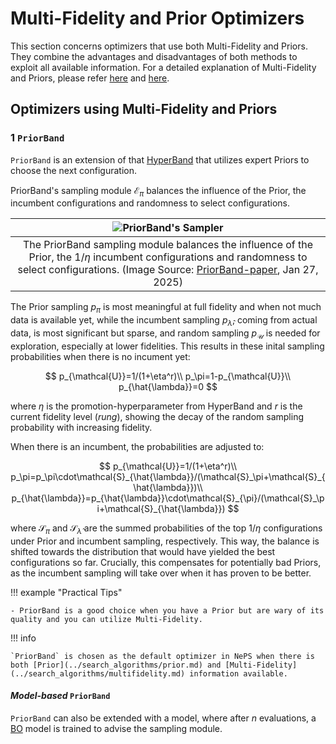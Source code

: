 # Multi-Fidelity and Prior Optimizers

This section concerns optimizers that use both Multi-Fidelity and Priors. They combine the advantages and disadvantages of both methods to exploit all available information.
For a detailed explanation of Multi-Fidelity and Priors, please refer [here](../../reference/search_algorithms/multifidelity.md) and [here](../../reference/search_algorithms/prior.md).

## Optimizers using Multi-Fidelity and Priors

### 1 `PriorBand`

`PriorBand` is an extension of that [HyperBand](../../reference/search_algorithms/multifidelity.md#2-hyperband) that utilizes expert Priors to choose the next configuration.

PriorBand's sampling module $\mathcal{E}_\pi$ balances the influence of the Prior, the incumbent configurations and randomness to select configurations.

|![PriorBand's Sampler](../../doc_images/optimizers/priorband_sampler.png)|
|:--:|
|The PriorBand sampling module balances the influence of the Prior, the $1/\eta$ incumbent configurations and randomness to select configurations. (Image Source: [PriorBand-paper](https://openreview.net/pdf?id=uoiwugtpCH), Jan 27, 2025)|

The Prior sampling $p_\pi$ is most meaningful at full fidelity and when not much data is available yet, while the incumbent sampling $p_{\hat{\lambda}}$, coming from actual data, is most significant but sparse, and random sampling $p_{\mathcal{U}}$ is needed for exploration, especially at lower fidelities. This results in these inital sampling probabilities when there is no incument yet:

$$
p_{\mathcal{U}}=1/(1+\eta^r)\\
p_\pi=1-p_{\mathcal{U}}\\
p_{\hat{\lambda}}=0
$$

where $\eta$ is the promotion-hyperparameter from HyperBand and $r$ is the current fidelity level (_rung_), showing the decay of the random sampling probability with increasing fidelity.

When there is an incumbent, the probabilities are adjusted to:

$$
p_{\mathcal{U}}=1/(1+\eta^r)\\
p_\pi=p_\pi\cdot\mathcal{S}_{\hat{\lambda}}/(\mathcal{S}_\pi+\mathcal{S}_{\hat{\lambda}})\\
p_{\hat{\lambda}}=p_{\hat{\lambda}}\cdot\mathcal{S}_{\pi}/(\mathcal{S}_\pi+\mathcal{S}_{\hat{\lambda}})
$$

where $\mathcal{S}_\pi$ and $\mathcal{S}_{\hat{\lambda}}$ are the summed probabilities of the top $1/\eta$ configurations under Prior and incumbent sampling, respectively. This way, the balance is shifted towards the distribution that would have yielded the best configurations so far. Crucially, this compensates for potentially bad Priors, as the incumbent sampling will take over when it has proven to be better.

!!! example "Practical Tips"

    - PriorBand is a good choice when you have a Prior but are wary of its quality and you can utilize Multi-Fidelity.

!!! info

    `PriorBand` is chosen as the default optimizer in NePS when there is both [Prior](../search_algorithms/prior.md) and [Multi-Fidelity](../search_algorithms/multifidelity.md) information available.

#### _Model-based_ `PriorBand`

`PriorBand` can also be extended with a model, where after $n$ evaluations, a [BO](../search_algorithms/bayesian_optimization.md) model is trained to advise the sampling module.
